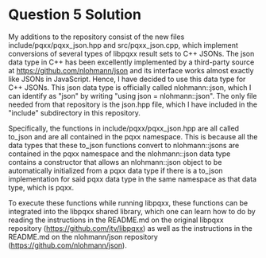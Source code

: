 # Question 5 Solution

My additions to the repository consist of the new files include/pqxx/pqxx_json.hpp and src/pqxx_json.cpp, which implement conversions of several types of libpqxx result sets to C++ JSONs. The json data type in C++ has been excellently implemented by a third-party source at https://github.com/nlohmann/json and its interface works almost exactly like JSONs in JavaScript. Hence, I have decided to use this data type for C++ JSONs. This json data type is officially called nlohmann::json, which I can identify as "json" by writing "using json = nlohmann::json". The only file needed from that repository is the json.hpp file, which I have included in the "include" subdirectory in this repository.

Specifically, the functions in include/pqxx/pqxx_json.hpp are all called to_json and are all contained in the pqxx namespace. This is because all the data types that these to_json functions convert to nlohmann::jsons are contained in the pqxx namespace and the nlohmann::json data type contains a constructor that allows an nlohmann::json object to be automatically initialized from a pqxx data type if there is a to_json implementation for said pqxx data type in the same namespace as that data type, which is pqxx. 

To execute these functions while running libpqxx, these functions can be integrated into the libpqxx shared library, which one can learn how to do by reading the instructions in the README.md on the original libpqxx repository (https://github.com/jtv/libpqxx) as well as the instructions in the README.md on the nlohmann/json repository (https://github.com/nlohmann/json).